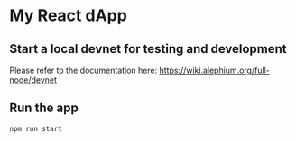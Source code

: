 # My React dApp

## Start a local devnet for testing and development

Please refer to the documentation here: https://wiki.alephium.org/full-node/devnet

## Run the app

```
npm run start
```
